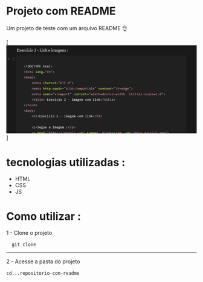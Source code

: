 # Projeto com README
Um projeto de teste com um arquivo README 👌


[<img src="./tela.gif" > ]



# tecnologias utilizadas :
- HTML
- CSS
- JS


# Como utilizar :

1 - Clone o projeto
```
  git clone
  ```

---

2 - Acesse a pasta do projeto
```
cd...repositorio-com-readme
```

